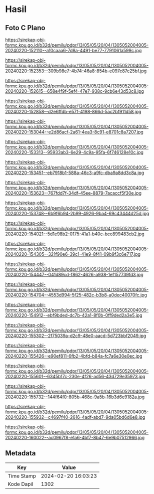 # Hasil

## Foto C Plano

https://sirekap-obj-formc.kpu.go.id/b32d/pemilu/pdpr/13/05/05/20/04/1305052004005-20240220-152110--a10caaa6-7d8a-4491-be77-7791061a599c.jpg

https://sirekap-obj-formc.kpu.go.id/b32d/pemilu/pdpr/13/05/05/20/04/1305052004005-20240220-152353--309b98e7-4b74-46a8-854b-e097c87c25bf.jpg

https://sirekap-obj-formc.kpu.go.id/b32d/pemilu/pdpr/13/05/05/20/04/1305052004005-20240220-152615--658e4f9f-5ef4-47e7-938c-9cb6e43d53c8.jpg

https://sirekap-obj-formc.kpu.go.id/b32d/pemilu/pdpr/13/05/05/20/04/1305052004005-20240220-152858--d2e6ffdb-e57f-4198-866d-5ac2bf911d58.jpg

https://sirekap-obj-formc.kpu.go.id/b32d/pemilu/pdpr/13/05/05/20/04/1305052004005-20240220-153044--e2d86acf-2a61-4ea3-8c91-e8701c8a7207.jpg

https://sirekap-obj-formc.kpu.go.id/b32d/pemilu/pdpr/13/05/05/20/04/1305052004005-20240220-153313--95933ab3-6e29-4c9a-95fa-6f746128e10c.jpg

https://sirekap-obj-formc.kpu.go.id/b32d/pemilu/pdpr/13/05/05/20/04/1305052004005-20240220-153451--eb7918b1-588a-46c3-a9fc-dba9a8dd3c8a.jpg

https://sirekap-obj-formc.kpu.go.id/b32d/pemilu/pdpr/13/05/05/20/04/1305052004005-20240220-153623--767fdd7f-34df-45ee-8879-7acaccf5f30e.jpg

https://sirekap-obj-formc.kpu.go.id/b32d/pemilu/pdpr/13/05/05/20/04/1305052004005-20240220-153748--6b9f6b94-2b99-4926-9ba4-69c43444d25d.jpg

https://sirekap-obj-formc.kpu.go.id/b32d/pemilu/pdpr/13/05/05/20/04/1305052004005-20240220-154021--5d1e98b2-0175-41a1-b40c-bcc899483cb2.jpg

https://sirekap-obj-formc.kpu.go.id/b32d/pemilu/pdpr/13/05/05/20/04/1305052004005-20240220-154305--321f90e6-39c1-41e9-8f41-09b9f3c6e717.jpg

https://sirekap-obj-formc.kpu.go.id/b32d/pemilu/pdpr/13/05/05/20/04/1305052004005-20240220-154447--041d89cd-f862-4626-a938-1ef157739fd3.jpg

https://sirekap-obj-formc.kpu.go.id/b32d/pemilu/pdpr/13/05/05/20/04/1305052004005-20240220-154704--4553d994-5f25-482c-b3b8-a0dec40070fc.jpg

https://sirekap-obj-formc.kpu.go.id/b32d/pemilu/pdpr/13/05/05/20/04/1305052004005-20240220-154912--ebf9bded-dc7b-42a1-8f0b-0ff9ded2a3e5.jpg

https://sirekap-obj-formc.kpu.go.id/b32d/pemilu/pdpr/13/05/05/20/04/1305052004005-20240220-155302--2f75039a-d2c9-48e0-aacd-5d723bbf2049.jpg

https://sirekap-obj-formc.kpu.go.id/b32d/pemilu/pdpr/13/05/05/20/04/1305052004005-20240220-155426--e90ef811-6fb2-4bfd-b84a-fc7a6e30e0ec.jpg

https://sirekap-obj-formc.kpu.go.id/b32d/pemilu/pdpr/13/05/05/20/04/1305052004005-20240220-155601--6345b17c-230e-4f26-ad56-43d729e35973.jpg

https://sirekap-obj-formc.kpu.go.id/b32d/pemilu/pdpr/13/05/05/20/04/1305052004005-20240220-155732--144f64f0-805b-468c-9a5b-16b3d6e9182a.jpg

https://sirekap-obj-formc.kpu.go.id/b32d/pemilu/pdpr/13/05/05/20/04/1305052004005-20240220-155932--c4697f40-2616-4adf-abd7-9da05bd6d6e8.jpg

https://sirekap-obj-formc.kpu.go.id/b32d/pemilu/pdpr/13/05/05/20/04/1305052004005-20240220-160022--ac0967f8-e1a6-4bf7-8b47-6e9b07512966.jpg


## Metadata

| Key        | Value               |
| ---------- | ------------------- |
| Time Stamp | 2024-02-20 16:03:23 |
| Kode Dapil | 1302                |



